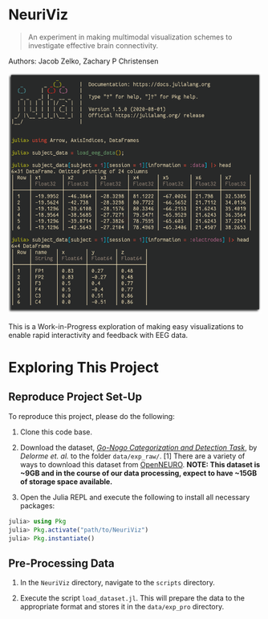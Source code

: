 # NeuriViz

> An experiment in making multimodal visualization schemes to investigate effective brain connectivity.

Authors: Jacob Zelko, Zachary P Christensen

![](assets/neuriviz.png)

This is a Work-in-Progress exploration of making easy visualizations to enable rapid interactivity and feedback with EEG data. 

# Exploring This Project

## Reproduce Project Set-Up

To reproduce this project, please do the following:

1. Clone this code base.

2. Download the dataset, [_Go-Nogo Categorization and Detection Task_](https://openneuro.org/datasets/ds002680/versions/1.0.0), by _Delorme et. al._ to the folder `data/exp_raw/`. [1] 
There are a variety of ways to download this dataset from [OpenNEURO](https://openneuro.org/datasets/ds002680/versions/1.0.0/download).
**NOTE: This dataset is ~9GB and in the course of our data processing, expect to have ~15GB of storage space available.**

3. Open the Julia REPL and execute the following to install all necessary packages:

```julia
julia> using Pkg
julia> Pkg.activate("path/to/NeuriViz")
julia> Pkg.instantiate()
```


## Pre-Processing Data 

1. In the `NeuriViz` directory, navigate to the `scripts` directory.

2. Execute the script `load_dataset.jl`.
This will prepare the data to the appropriate format and stores it in the `data/exp_pro` directory.
